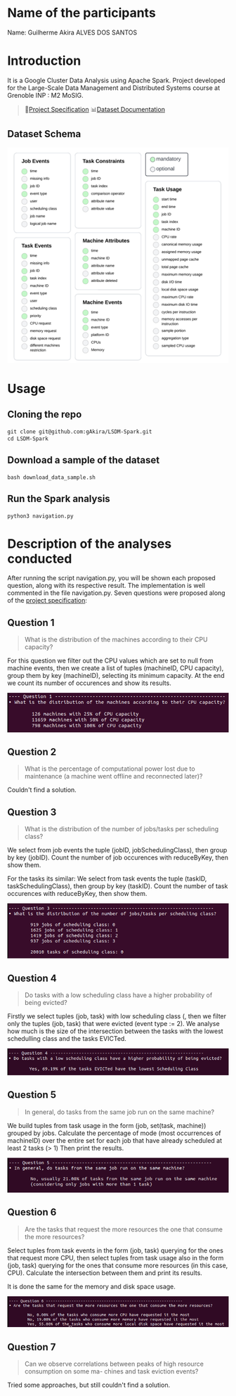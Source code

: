 # Name of the participants
Name: Guilherme Akira ALVES DOS SANTOS

# Introduction

It is a Google Cluster Data Analysis using Apache Spark.
Project developed for the Large-Scale Data Management and Distributed Systems course at Grenoble INP : M2 MoSIG.

> 📄[Project Specification](https://tropars.github.io/downloads/lectures/LSDM/LSDM-lab-spark-google.pdf) 📊[Dataset Documentation](https://github.com/google/cluster-data/blob/master/ClusterData2011_2.md)

## Dataset Schema

![](images/schema.png)

# Usage

## Cloning the repo

```
git clone git@github.com:gAkira/LSDM-Spark.git
cd LSDM-Spark
```

## Download a sample of the dataset

```
bash download_data_sample.sh
```

## Run the Spark analysis

```
python3 navigation.py
```

# Description of the analyses conducted

After running the script navigation.py, you will be shown each proposed
question, along with its respective result. The implementation is well
commented in the file navigation.py.
Seven questions were proposed along of the [project specification](https://tropars.github.io/downloads/lectures/LSDM/LSDM-lab-spark-google.pdf):

## Question 1

> What is the distribution of the machines according to their CPU capacity?

For this question we filter out the CPU values which are set to null from
machine events, then we create a list of tuples (machineID, CPU capacity),
group them by key (machineID), selecting its minimum capacity. At the end we
count its number of occurences and show its results.

![q1](./images/q1.png)

## Question 2

> What is the percentage of computational power lost due to maintenance (a machine went
offline and reconnected later)?

Couldn't find a solution.

## Question 3

> What is the distribution of the number of jobs/tasks per scheduling class?

We select from job events the tuple (jobID, jobSchedulingClass), then group by key
(jobID). Count the number of job occurences with reduceByKey, then show them.

For the tasks its similar:
We select from task events the tuple (taskID, taskSchedulingClass), then group by key
(taskID). Count the number of task occurences with reduceByKey, then show them.

![q3](./images/q3.png)

## Question 4

> Do tasks with a low scheduling class have a higher probability of being evicted?

Firstly we select tuples (job, task) with low scheduling class (, then we filter
only the tuples (job, task) that were evicted (event type := 2).
We analyse how much is the size of the intersection between the tasks with the
lowest schedulling class and the tasks EVICTed.

![q4](./images/q4.png)

## Question 5

> In general, do tasks from the same job run on the same machine?

We build tuples from task usage in the form (job, set(task, machine)) grouped by jobs.
Calculate the percentage of mode (most occurrences of machineID) over the
entire set for each job that have already scheduled at least 2 tasks (> 1)
Then print the results.

![q5](./images/q5.png)

## Question 6

> Are the tasks that request the more resources the one that consume the more resources?

Select tuples from task events in the form (job, task) querying for the ones
that request more CPU, then select tuples from task usage also in the form
(job, task) querying for the ones that consume more resources (in this case,
CPU). Calculate the intersection between them and print its results.

It is done the same for the memory and disk space usage.

![q6](./images/q6.png)

## Question 7

> Can we observe correlations between peaks of high resource consumption on some ma-
chines and task eviction events?

Tried some approaches, but still couldn't find a solution.
